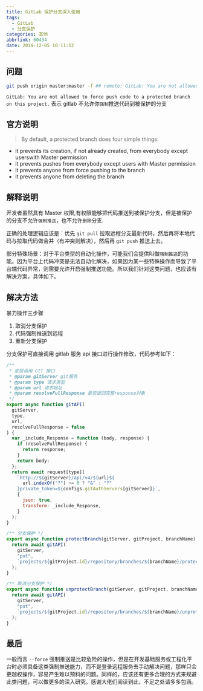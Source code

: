 ```yaml
---
title: GitLab 保护分支深入使用
tags:
  - GitLab
  - 分支保护
categories: 其他
abbrlink: 60434
date: 2019-12-05 10:11:12
---
```


## 问题

```bash
git push origin master:master -f ## remote: GitLab: You are not allowed to force push code to a protected branch on this project.
```

`GitLab: You are not allowed to force push code to a protected branch on this project.` 表示 gitlab 不允许你`强制`推送代码到被保护的分支

## 官方说明

> By default, a protected branch does four simple things:

- it prevents its creation, if not already created, from everybody except userswith Master permission
- it prevents pushes from everybody except users with Master permission
- it prevents anyone from force pushing to the branch
- it prevents anyone from deleting the branch

## 解释说明

开发者虽然具有 Master 权限,有权限能够把代码推送到被保护分支，但是被保护的分支不允许`强制推送`，也不允许`删除`分支.

正确的处理逻辑应该是：优先 `git pull` 拉取远程分支最新代码，然后再将本地代码与拉取代码做合并（有冲突则解决），然后再 `git push` 推送上去。

部分特殊场景：对于平台类型的自动化操作，可能我们会提供叫做`强制推送`的功能。因为平台上代码冲突是无法自动化解决，如果因为某一些特殊操作而导致了平台端代码异常，则需要允许开启强制推送功能。所以我们针对这类问题，也应该有解决方案，具体如下。

## 解决方法

暴力操作三步骤

1. 取消分支保护
2. 代码强制推送到远程
3. 重新分支保护

分支保护可直接调用 gitlab 服务 api 接口进行操作修改，代码参考如下：

```javascript
/**
 * 底层调用 GIT 接口
 * @param gitServer git服务
 * @param type 请求类型
 * @param url 请求地址
 * @param resolveFullResponse 是否返回完整response对象
 */
export async function gitAPI(
  gitServer,
  type,
  url,
  resolveFullResponse = false
) {
  var _include_Response = function (body, response) {
    if (resolveFullResponse) {
      return response;
    }
    return body;
  };
  return await request[type](
    `http://${gitServer}/api/v4/${url}${
      url.indexOf("?") >= 0 ? "&" : "?"
    }private_token=${configs.gitAuthServers[gitServer]}`,
    {
      json: true,
      transform: _include_Response,
    }
  );
}

/** 分支保护 */
export async function protectBranch(gitServer, gitProject, branchName) {
  return await gitAPI(
    gitServer,
    "put",
    `projects/${gitProject.id}/repository/branches/${branchName}/protect`
  );
}

/** 取消分支保护 */
export async function unprotectBranch(gitServer, gitProject, branchName) {
  return await gitAPI(
    gitServer,
    "put",
    `projects/${gitProject.id}/repository/branches/${branchName}/unprotect`
  );
}
```

## 最后

一般而言 `--force` 强制推送是比较危险的操作，但是在开发基础服务或工程化平台时必须具备这类强制推送能力，而不是登录远程服务去手动解决问题，那样只会更越权操作，容易产生难以预料的问题。同样的，应该还有更多合理的方式来规避此类问题，可以做更多的深入研究。感谢大佬们阅读到此，不足之处请多多包涵。
